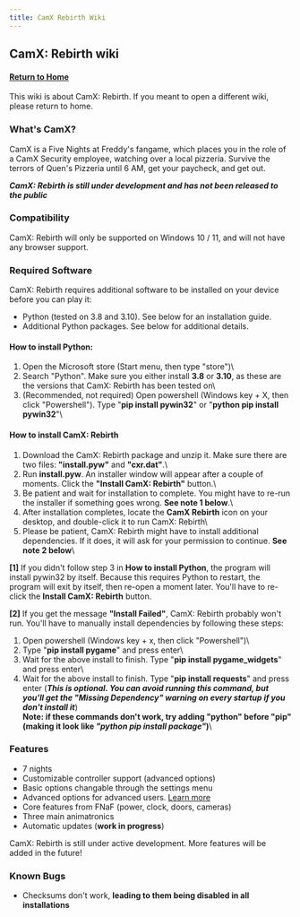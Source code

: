 ```yaml
---
title: CamX Rebirth Wiki
---
```


## CamX: Rebirth wiki

#### [Return to Home](https://psychon-dev-studios.github.io/software/)

This wiki is about CamX: Rebirth. If you meant to open a different wiki, please return to home.

### What's CamX?
CamX is a Five Nights at Freddy's fangame, which places you in the role of a CamX Security employee, watching over a local pizzeria. Survive the terrors of Quen's Pizzeria until 6 AM, get your paycheck, and get out.

***CamX: Rebirth is still under development and has not been released to the public***

### Compatibility
CamX: Rebirth will only be supported on Windows 10 / 11, and will not have any browser support.

### Required Software
CamX: Rebirth requires additional software to be installed on your device before you can play it:

- Python (tested on 3.8 and 3.10). See below for an installation guide.
- Additional Python packages. See below for additional details.

#### How to install Python:

1) Open the Microsoft store (Start menu, then type "store")\
2) Search "Python". Make sure you either install **3.8** or **3.10**, as these are the versions that CamX: Rebirth has been tested on\
3) (Recommended, not required) Open powershell (Windows key + X, then click "Powershell"). Type "**pip install pywin32**" or "**python pip install pywin32**"\

#### How to install CamX: Rebirth

1) Download the CamX: Rebirth package and unzip it. Make sure there are two files: **"install.pyw"** and **"cxr.dat"**.\
2) Run **install.pyw**. An installer window will appear after a couple of moments. Click the **"Install CamX: Rebirth"** button.\
3) Be patient and wait for installation to complete. You might have to re-run the installer if something goes wrong. **See note 1 below**.\
4) After installation completes, locate the **CamX Rebirth** icon on your desktop, and double-click it to run CamX: Rebirth\
5) Please be patient, CamX: Rebirth might have to install additional dependencies. If it does, it will ask for your permission to continue. **See note 2 below**\

**[1]** If you didn't follow step 3 in **How to install Python**, the program will install pywin32 by itself. Because this requires Python to restart, the program will exit by itself, then re-open a moment later. You'll have to re-click the **Install CamX: Rebirth** button.

**[2]** If you get the message **"Install Failed"**, CamX: Rebirth probably won't run. You'll have to manually install dependencies by following these steps:

1) Open powershell (Windows key + x, then click "Powershell")\
2) Type "**pip install pygame**" and press enter\
3) Wait for the above install to finish. Type "**pip install pygame_widgets**" and press enter\
4) Wait for the above install to finish. Type "**pip install requests**" and press enter (***This is optional. You can avoid running this command, but you'll get the "Missing Dependency" warning on every startup if you don't install it***)\
**Note: if these commands don't work, try adding "python" before "pip" (making it look like ***"python pip install package"***)**\

### Features
- 7 nights
- Customizable controller support (advanced options)
- Basic options changable through the settings menu
- Advanced options for advanced users. [Learn more](https://psychon-dev-studios.github.io/software/blog/cxr_advanced_options)
- Core features from FNaF (power, clock, doors, cameras)
- Three main animatronics
- Automatic updates (**work in progress**)

CamX: Rebirth is still under active development. More features will be added in the future!


### Known Bugs

- Checksums don't work, **leading to them being disabled in all installations**
